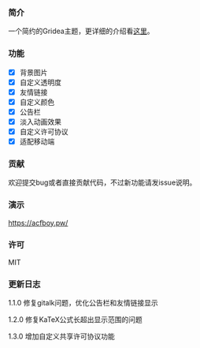 ### 简介

一个简约的Gridea主题，更详细的介绍看[这里](https://acfboy.pw/Aileron/)。


### 功能

- [x] 背景图片
- [x] 自定义透明度
- [x] 友情链接
- [x] 自定义颜色
- [x] 公告栏
- [x] 淡入动画效果
- [x] 自定义许可协议
- [x] 适配移动端

### 贡献

欢迎提交bug或者直接贡献代码，不过新功能请发issue说明。

### 演示

<https://acfboy.pw/>

### 许可

MIT

### 更新日志

1.1.0 修复gitalk问题，优化公告栏和友情链接显示

1.2.0 修复KaTeX公式长超出显示范围的问题

1.3.0 增加自定义共享许可协议功能


